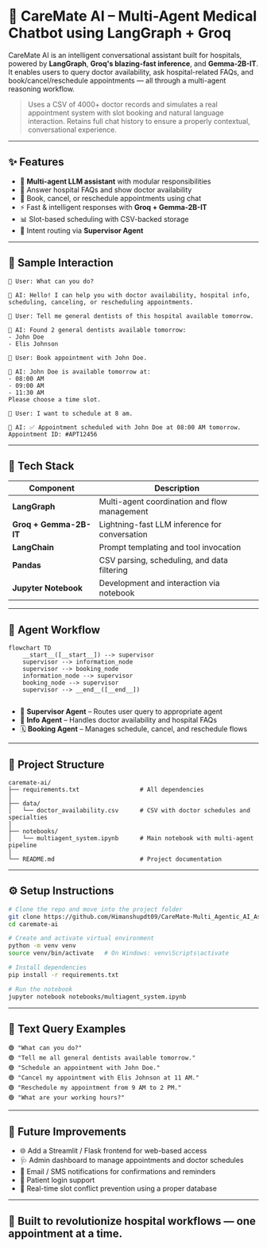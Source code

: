 # 🏥 CareMate AI – Multi-Agent Medical Chatbot using LangGraph + Groq 

CareMate AI is an intelligent conversational assistant built for hospitals, powered by **LangGraph**, **Groq's blazing-fast inference**, and **Gemma-2B-IT**. It enables users to query doctor availability, ask hospital-related FAQs, and book/cancel/reschedule appointments — all through a multi-agent reasoning workflow.

> Uses a CSV of 4000+ doctor records and simulates a real appointment system with slot booking and natural language interaction. Retains full chat history to ensure a properly contextual, conversational experience.

---

## ✨ Features

- 🤖 **Multi-agent LLM assistant** with modular responsibilities  
- 🏥 Answer hospital FAQs and show doctor availability  
- 📅 Book, cancel, or reschedule appointments using chat  
- ⚡ Fast & intelligent responses with **Groq + Gemma-2B-IT**  
- 📊 Slot-based scheduling with CSV-backed storage  
- 📌 Intent routing via **Supervisor Agent**

---

## 🧪 Sample Interaction

```plaintext
🧍 User: What can you do?

🤖 AI: Hello! I can help you with doctor availability, hospital info, scheduling, canceling, or rescheduling appointments.

🧍 User: Tell me general dentists of this hospital available tomorrow.

🤖 AI: Found 2 general dentists available tomorrow:
- John Doe
- Elis Johnson

🧍 User: Book appointment with John Doe.

🤖 AI: John Doe is available tomorrow at:
- 08:00 AM
- 09:00 AM
- 11:30 AM
Please choose a time slot.

🧍 User: I want to schedule at 8 am.

🤖 AI: ✅ Appointment scheduled with John Doe at 08:00 AM tomorrow. Appointment ID: #APT12456
```

---

## 🧰 Tech Stack

| Component              | Description                                               |
|------------------------|-----------------------------------------------------------|
| **LangGraph**          | Multi-agent coordination and flow management              |
| **Groq + Gemma-2B-IT** | Lightning-fast LLM inference for conversation             |
| **LangChain**          | Prompt templating and tool invocation                     |
| **Pandas**             | CSV parsing, scheduling, and data filtering               |
| **Jupyter Notebook**   | Development and interaction via notebook                  |

---

## 🧠 Agent Workflow

```mermaid
flowchart TD
    __start__([__start__]) --> supervisor
    supervisor --> information_node
    supervisor --> booking_node
    information_node --> supervisor
    booking_node --> supervisor
    supervisor --> __end__([__end__])


```

- 🎯 **Supervisor Agent** – Routes user query to appropriate agent  
- 🧾 **Info Agent** – Handles doctor availability and hospital FAQs  
- 🗓️ **Booking Agent** – Manages schedule, cancel, and reschedule flows  

---

## 📁 Project Structure

```plaintext
caremate-ai/
├── requirements.txt                 # All dependencies
│
├── data/
│   └── doctor_availability.csv      # CSV with doctor schedules and specialties
│
├── notebooks/
│   └── multiagent_system.ipynb      # Main notebook with multi-agent pipeline
│
└── README.md                        # Project documentation
```

---

## ⚙️ Setup Instructions

```bash
# Clone the repo and move into the project folder
git clone https://github.com/Himanshupdt09/CareMate-Multi_Agentic_AI_Assistant.git
cd caremate-ai

# Create and activate virtual environment
python -m venv venv
source venv/bin/activate   # On Windows: venv\Scripts\activate

# Install dependencies
pip install -r requirements.txt

# Run the notebook
jupyter notebook notebooks/multiagent_system.ipynb
```

---

## 💬 Text Query Examples

```plaintext
🟢 "What can you do?"
🟢 "Tell me all general dentists available tomorrow."
🟢 "Schedule an appointment with John Doe."
🟢 "Cancel my appointment with Elis Johnson at 11 AM."
🟢 "Reschedule my appointment from 9 AM to 2 PM."
🟢 "What are your working hours?"
```

---

## 🔮 Future Improvements

- 🌐 Add a Streamlit / Flask frontend for web-based access  
- 🩺 Admin dashboard to manage appointments and doctor schedules  
- 🔔 Email / SMS notifications for confirmations and reminders  
- 🧠 Patient login support  
- 📅 Real-time slot conflict prevention using a proper database  

---

## 🧬 Built to revolutionize hospital workflows — one appointment at a time.

